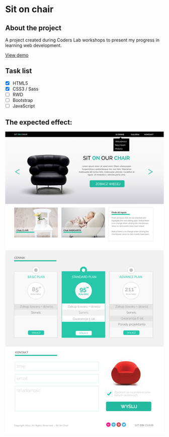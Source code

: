 # Sit on chair

## About the project
A project created during Coders Lab workshops to present my progress in learning web development.

[View demo](https://magdalenazielinska.github.io/Sit-on-chair)

## Task list

- [x] HTML5
- [x] CSS3 / Sass
- [ ] RWD
- [ ] Bootstrap
- [ ] JavaScript

## The expected effect:

![Sit on chair](/images/workshop.jpg)
